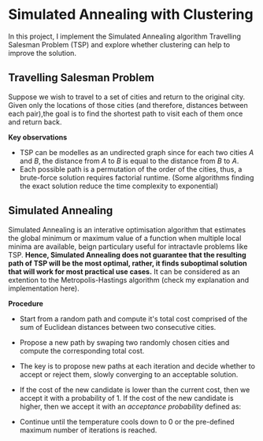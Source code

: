 # Simulated Annealing with Clustering

In this project, I implement the Simulated Annealing algorithm Travelling Salesman Problem (TSP) and explore whether clustering can help to improve the solution. 

## Travelling Salesman Problem

Suppose we wish to travel to a set of cities and return to the original city. Given only the locations of those cities (and therefore, distances between each pair),the goal is to find the shortest path to visit each of them once and return back. 

**Key observations**
- TSP can be modelles as an undirected graph since for each two cities *A* and *B*, the distance from *A* to *B* is equal to the distance from *B* to *A*.
- Each possible path is a permutation of the order of the cities, thus, a brute-force solution requires factorial runtime. (Some algorithms finding the exact solution reduce the time complexity to exponential)

## Simulated Annealing 

Simulated Annealing is an interative optimisation algorithm that estimates the global minimum or maximum value of a function when multiple local minima are available, beign particulary useful for intractavle problems like TSP. 
**Hence, Simulated Annealing does not guarantee that the resulting path of TSP will be the most optimal, rather, it finds suboptimal solution that will work for most practical use cases.** 
It can be considered as an extention to the Metropolis-Hastings algorithm (check my explanation and implementation here).

**Procedure**
- Start from a random path and compute it's total cost comprised of the sum of Euclidean distances between two consecutive cities. 
- Propose a new path by swaping two randomly chosen cities and compute the corresponding total cost.
- The key is to propose new paths at each iteration and decide whether to accept or reject them, slowly converging to an acceptable solution. 
- If the cost of the new candidate is lower than the current cost, then we accept it with a probability of 1. If the cost of the new candidate is higher, then we accept it with an *acceptance probability* defined as:

- Continue until the temperature cools down to 0 or the pre-defined maximum number of iterations is reached.